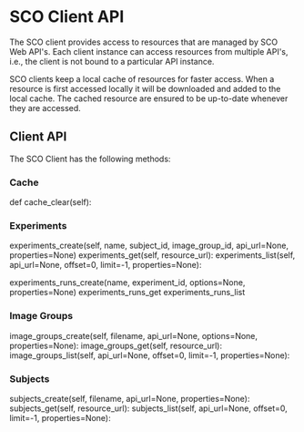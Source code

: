 # SCO Client API

The SCO client provides access to resources that are managed by SCO Web API's. Each client instance can access resources from multiple API's, i.e., the client is not bound to a particular API instance.

SCO clients keep a local cache of resources for faster access. When a resource is first accessed locally it will be downloaded and added to the local cache. The cached resource are ensured to be up-to-date whenever they are accessed.

## Client API

The SCO Client has the following methods:

### Cache
def cache_clear(self):

### Experiments
experiments_create(self, name, subject_id, image_group_id, api_url=None, properties=None)
experiments_get(self, resource_url):
experiments_list(self, api_url=None, offset=0, limit=-1, properties=None):

experiments_runs_create(name, experiment_id, options=None, properties=None)
experiments_runs_get
experiments_runs_list

### Image Groups
image_groups_create(self, filename, api_url=None, options=None, properties=None):
image_groups_get(self, resource_url):
image_groups_list(self, api_url=None, offset=0, limit=-1, properties=None):

### Subjects
subjects_create(self, filename, api_url=None, properties=None):
subjects_get(self, resource_url):
subjects_list(self, api_url=None, offset=0, limit=-1, properties=None):
